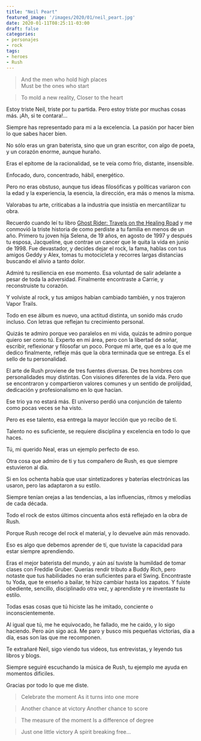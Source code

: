 ```yaml
---
title: "Neil Peart"
featured_image: '/images/2020/01/neil_peart.jpg'
date: 2020-01-11T08:25:11-03:00
draft: false
categories:
- personajes
- rock
tags:
- heroes
- Rush
---
```

>And the men who hold high places   
Must be the ones who start

> To mold a new reality,
Closer to the heart             


Estoy triste Neil, triste por tu partida. Pero estoy triste por muchas cosas más. ¡Ah, si te contara!...

Siempre has representado para mi a la excelencia. La pasión por hacer bien lo que sabes hacer bien. 

No sólo eras un gran baterista, sino que un gran escritor, con algo de poeta, y un corazón enorme, aunque huraño.

Eras el epítome de la racionalidad, se te veía como frio, distante, insensible. 

Enfocado, duro, concentrado, hábil, energético. 

Pero no eras obstuso, aunque tus ideas filosóficas y políticas variaron con la edad y la experiencia, la esencia, la dirección, era más o menos la misma.

Valorabas tu arte, criticabas a la industria que insistía en mercantilizar tu obra.


Recuerdo cuando leí tu libro [Ghost Rider: Travels on the Healing Road](https://amzn.to/308FNgf) 
y me conmovió la triste historia de como perdiste a tu familia en menos de un año.
Primero tu joven hija Selena, de 19 años, en agosto de 1997 y después tu esposa, 
Jacqueline, que contrae un cancer que le quita la vida en junio de 1998. 
Fue devastador, y decides dejar el rock, la fama, hablas con tus amigos Geddy y Alex, tomas 
tu motocicleta y recorres largas distancias buscando el alivio a tanto dolor.

Admiré tu resiliencia en ese momento. Esa voluntad de salir adelante a pesar de toda la adversidad.
Finalmente encontraste a Carrie, y reconstruiste tu corazón. 

Y volviste al rock, y tus amigos habían cambiado también, y nos trajeron Vapor Trails.

Todo en ese álbum es nuevo, una actitud distinta, un sonido más crudo incluso. Con letras que
reflejan tu crecimiento personal.

Quizás te admiro porque veo paralelos en mi vida, quizás te admiro porque quiero ser como tú. 
Experto en mi área, pero con la libertad de soñar, escribir, reflexionar y filosofar un poco.
Porque mi arte, que es a lo que me dedico finalmente, refleje más que la obra terminada que se entrega.
Es el sello de tu personalidad.

El arte de Rush proviene de tres fuentes diversas. De tres hombres con personalidades muy distintas.
Con visiones diferentes de la vida. Pero que se encontraron y compartieron valores comunes 
y un sentido de prolijidad, dedicación y profesionalismo en lo que hacían.

Ese trio ya no estará más. El universo perdió una conjunción de talento como pocas veces se ha visto.

Pero es ese talento, esa entrega la mayor lección que yo recibo de tí.

Talento no es suficiente, se requiere disciplina y excelencia en todo lo que haces. 

Tú, mi querido Neal, eras un ejemplo perfecto de eso. 

Otra cosa que admiro de ti y tus compañero de Rush, es que siempre estuvieron al día.

Si en los ochenta había que usar sintetizadores y baterías electrónicas las usaron, pero las adaptaron a su estilo.

Siempre tenían orejas a las tendencias, a las influencias, ritmos y melodías de cada década.

Todo el rock de estos últimos cincuenta años está reflejado en la obra de Rush. 

Porque Rush recoge del rock el material, y lo devuelve aún más renovado.

Eso es algo que debemos aprender de tí, que tuviste la capacidad para estar siempre aprendiendo.

Eras el mejor baterista del mundo, y aún así tuviste la humildad de tomar clases con Freddie Gruber.
Querías rendir tributo a Buddy Rich, pero notaste que tus habilidades no eran suficientes para el Swing.
Encontraste tu Yoda, que te enseño a bailar, te hizo cambiar hasta los zapatos.
Y fuiste obediente, sencillo, disciplinado otra vez, y aprendiste y re inventaste tu estilo.

Todas esas cosas que tú hiciste las he imitado, conciente o inconscientemente. 

Al igual que tú, me he equivocado, he fallado, me he caido, y lo sigo haciendo. Pero aún sigo acá.
Me paro y busco mis pequeñas victorias, día a día, esas son las que me recomponen.

Te extrañaré Neil, sigo viendo tus videos, tus entrevistas, y leyendo tus libros y blogs.

Siempre seguiré escuchando la música de Rush, tu ejemplo me ayuda en momentos dificiles.

Gracias por todo lo que me diste. 

> Celebrate the moment
As it turns into one more

> Another chance at victory
Another chance to score

> The measure of the moment
Is a difference of degree

> Just one little victory
A spirit breaking free…
